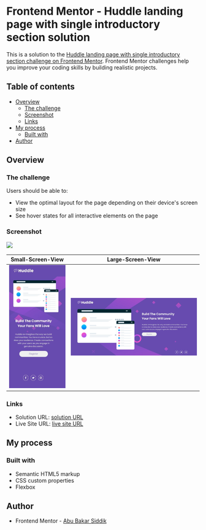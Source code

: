 # Frontend Mentor - Huddle landing page with single introductory section solution

This is a solution to the [Huddle landing page with single introductory section challenge on Frontend Mentor](https://www.frontendmentor.io/challenges/huddle-landing-page-with-a-single-introductory-section-B_2Wvxgi0). Frontend Mentor challenges help you improve your coding skills by building realistic projects.

## Table of contents

- [Overview](#overview)
  - [The challenge](#the-challenge)
  - [Screenshot](#screenshot)
  - [Links](#links)
- [My process](#my-process)
  - [Built with](#built-with)
- [Author](#author)

## Overview

### The challenge

Users should be able to:

- View the optimal layout for the page depending on their device's screen size
- See hover states for all interactive elements on the page

### Screenshot

![](./screenshot.jpg)

| Small-Screen-View                     | Large-Screen-View                      |
| ------------------------------------- | -------------------------------------- |
| <img src="screenshots/Mobile.jpeg" /> | <img src="screenshots/Desktop.jpeg" /> |

### Links

- Solution URL: [ solution URL ](https://github.com/ABU-BAKAR-S/Frontend-Mentor-Huddle-landing-page)
- Live Site URL: [ live site URL ](https://abu-bakar-s.github.io/Frontend-Mentor-Huddle-landing-page/)

## My process

### Built with

- Semantic HTML5 markup
- CSS custom properties
- Flexbox

## Author

- Frontend Mentor - [Abu Bakar Siddik](https://www.frontendmentor.io/profile/ABU-BAKAR-S)
